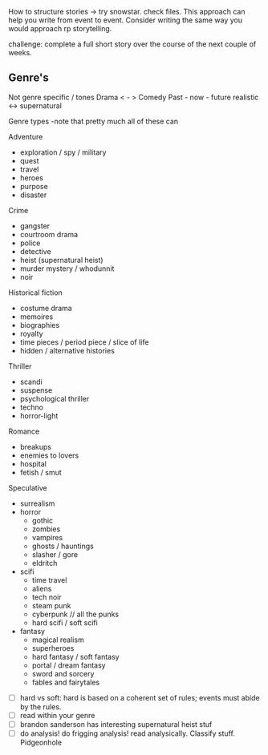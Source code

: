 
How to structure stories -> try snowstar. 
check files. This approach can help you write from event to event. Consider writing the same way you would approach rp storytelling. 

challenge: complete a full short story over the course of the next couple of weeks. 

## Genre's

Not genre specific / tones 
Drama < - > Comedy
Past - now - future
realistic <-> supernatural


Genre types -note that pretty much all of these can 

Adventure
- exploration / spy / military 
- quest 
- travel
- heroes
- purpose
- disaster


Crime
- gangster
- courtroom drama
- police 
- detective
- heist (supernatural heist)
- murder mystery / whodunnit
- noir

Historical fiction
- costume drama
- memoires
- biographies
- royalty
- time pieces / period piece / slice of life
- hidden / alternative histories

Thriller
- scandi
- suspense
- psychological thriller
- techno
- horror-light

Romance
- breakups
- enemies to lovers
- hospital 
- fetish / smut

Speculative
- surrealism
- horror
	- gothic
	- zombies
	- vampires
	- ghosts / hauntings
	- slasher / gore
	- eldritch
- scifi
	- time travel
	- aliens
	- tech noir
	- steam punk
	- cyberpunk // all the punks
	- hard scifi / soft scifi
- fantasy
	- magical realism
	- superheroes 
	- hard fantasy / soft fantasy
	- portal / dream fantasy
	- sword and sorcery
	- fables and fairytales

- [ ] hard vs soft: hard is based on a coherent set of rules; events must abide by the rules. 
- [ ] read within your genre
- [ ] brandon sanderson has interesting supernatural heist stuf
- [ ] do analysis! do frigging analysis! read analysically. Classify stuff. Pidgeonhole
